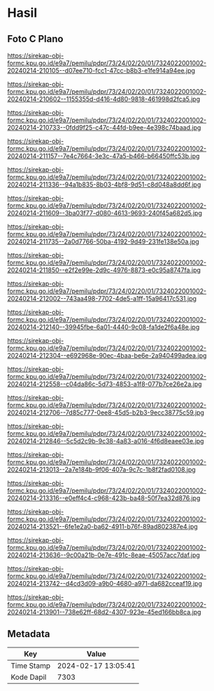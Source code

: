 # Hasil

## Foto C Plano

https://sirekap-obj-formc.kpu.go.id/e9a7/pemilu/pdpr/73/24/02/20/01/7324022001002-20240214-210105--d07ee710-fcc1-47cc-b8b3-e1fe914a94ee.jpg

https://sirekap-obj-formc.kpu.go.id/e9a7/pemilu/pdpr/73/24/02/20/01/7324022001002-20240214-210602--1155355d-d416-4d80-9818-461998d2fca5.jpg

https://sirekap-obj-formc.kpu.go.id/e9a7/pemilu/pdpr/73/24/02/20/01/7324022001002-20240214-210733--0fdd9f25-c47c-44fd-b9ee-4e398c74baad.jpg

https://sirekap-obj-formc.kpu.go.id/e9a7/pemilu/pdpr/73/24/02/20/01/7324022001002-20240214-211157--7e4c7664-3e3c-47a5-b466-b66450ffc53b.jpg

https://sirekap-obj-formc.kpu.go.id/e9a7/pemilu/pdpr/73/24/02/20/01/7324022001002-20240214-211336--94a1b835-8b03-4bf8-9d51-c8d048a8dd6f.jpg

https://sirekap-obj-formc.kpu.go.id/e9a7/pemilu/pdpr/73/24/02/20/01/7324022001002-20240214-211609--3ba03f77-d080-4613-9693-240f45a682d5.jpg

https://sirekap-obj-formc.kpu.go.id/e9a7/pemilu/pdpr/73/24/02/20/01/7324022001002-20240214-211735--2a0d7766-50ba-4192-9d49-231fe138e50a.jpg

https://sirekap-obj-formc.kpu.go.id/e9a7/pemilu/pdpr/73/24/02/20/01/7324022001002-20240214-211850--e2f2e99e-2d9c-4976-8873-e0c95a8747fa.jpg

https://sirekap-obj-formc.kpu.go.id/e9a7/pemilu/pdpr/73/24/02/20/01/7324022001002-20240214-212002--743aa498-7702-4de5-a1ff-15a96417c531.jpg

https://sirekap-obj-formc.kpu.go.id/e9a7/pemilu/pdpr/73/24/02/20/01/7324022001002-20240214-212140--39945fbe-6a01-4440-9c08-fa1de2f6a48e.jpg

https://sirekap-obj-formc.kpu.go.id/e9a7/pemilu/pdpr/73/24/02/20/01/7324022001002-20240214-212304--e692968e-90ec-4baa-be6e-2a940499adea.jpg

https://sirekap-obj-formc.kpu.go.id/e9a7/pemilu/pdpr/73/24/02/20/01/7324022001002-20240214-212558--c04da86c-5d73-4853-a1f8-077b7ce26e2a.jpg

https://sirekap-obj-formc.kpu.go.id/e9a7/pemilu/pdpr/73/24/02/20/01/7324022001002-20240214-212706--7d85c777-0ee8-45d5-b2b3-9ecc38775c59.jpg

https://sirekap-obj-formc.kpu.go.id/e9a7/pemilu/pdpr/73/24/02/20/01/7324022001002-20240214-212846--5c5d2c9b-9c38-4a83-a016-4f6d8eaee03e.jpg

https://sirekap-obj-formc.kpu.go.id/e9a7/pemilu/pdpr/73/24/02/20/01/7324022001002-20240214-213013--2a7e184b-9f06-407a-9c7c-1b8f2fad0108.jpg

https://sirekap-obj-formc.kpu.go.id/e9a7/pemilu/pdpr/73/24/02/20/01/7324022001002-20240214-213316--e0eff4c4-c968-423b-ba48-50f7ea32d876.jpg

https://sirekap-obj-formc.kpu.go.id/e9a7/pemilu/pdpr/73/24/02/20/01/7324022001002-20240214-213521--6fe1e2a0-ba62-4911-b76f-89ad802387e4.jpg

https://sirekap-obj-formc.kpu.go.id/e9a7/pemilu/pdpr/73/24/02/20/01/7324022001002-20240214-213636--9c00a21b-0e7e-491c-8eae-45057acc7daf.jpg

https://sirekap-obj-formc.kpu.go.id/e9a7/pemilu/pdpr/73/24/02/20/01/7324022001002-20240214-213742--d4cd3d09-a9b0-4680-a971-da682cceaf19.jpg

https://sirekap-obj-formc.kpu.go.id/e9a7/pemilu/pdpr/73/24/02/20/01/7324022001002-20240214-213901--738e62ff-68d2-4307-923e-45ed166bb8ca.jpg


## Metadata

| Key        | Value               |
| ---------- | ------------------- |
| Time Stamp | 2024-02-17 13:05:41 |
| Kode Dapil | 7303                |



